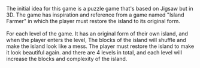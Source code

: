 The initial idea for this game is a puzzle game that's based on Jigsaw but in 3D. The game has inspiration and reference from a game named "Island Farmer" in which the player must restore the island to its original form.
<br>
<br>
For each level of the game. It has an original form of their own island, and when the player enters the level, The blocks of the island will shuffle and make the island look like a mess. The player must restore the island to make it look beautiful again. and there are 4 levels in total, and each level will increase the blocks and complexity of the island.
